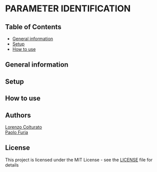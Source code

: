 # PARAMETER IDENTIFICATION


## Table of Contents
- [General information](#general-information)
- [Setup](#setup)
- [How to use](#how-to-use)

## General information


## Setup

## How to use

## Authors
[Lorenzo Colturato](https://github.com/lorecol)\
[Paolo Furia](https://github.com/paolofuria99)


## License
This project is licensed under the MIT License - see the [LICENSE](../../LICENSE) file for details